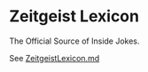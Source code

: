 # Zeitgeist Lexicon

The Official Source of Inside Jokes.

See [ZeitgeistLexicon.md](ZeitgeistLexicon.md)
